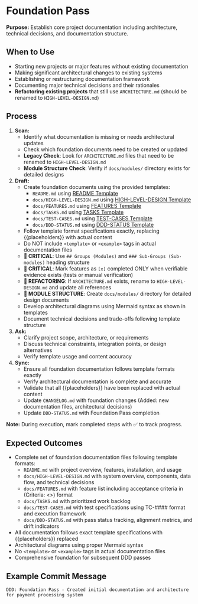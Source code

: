 # Foundation Pass

**Purpose:** Establish core project documentation including architecture, technical decisions, and documentation structure.

## When to Use
- Starting new projects or major features without existing documentation
- Making significant architectural changes to existing systems
- Establishing or restructuring documentation framework
- Documenting major technical decisions and their rationales
- **Refactoring existing projects** that still use `ARCHITECTURE.md` (should be renamed to `HIGH-LEVEL-DESIGN.md`)

## Process
1. **Scan:**
   - Identify what documentation is missing or needs architectural updates
   - Check which foundation documents need to be created or updated
   - **Legacy Check**: Look for `ARCHITECTURE.md` files that need to be renamed to `HIGH-LEVEL-DESIGN.md`
   - **Module Structure Check**: Verify if `docs/modules/` directory exists for detailed designs
2. **Draft:**
   - Create foundation documents using the provided templates:
     - `README.md` using [README Template]({{DDD_REMOTE_BASE}}/templates/README.template.md)
     - `docs/HIGH-LEVEL-DESIGN.md` using [HIGH-LEVEL-DESIGN Template]({{DDD_REMOTE_BASE}}/templates/HIGH-LEVEL-DESIGN.template.md)
     - `docs/FEATURES.md` using [FEATURES Template]({{DDD_REMOTE_BASE}}/templates/FEATURES.template.md)
     - `docs/TASKS.md` using [TASKS Template]({{DDD_REMOTE_BASE}}/templates/TASKS.template.md)
     - `docs/TEST-CASES.md` using [TEST-CASES Template]({{DDD_REMOTE_BASE}}/templates/TEST-CASES.template.md)
     - `docs/DDD-STATUS.md` using [DDD-STATUS Template]({{DDD_REMOTE_BASE}}/templates/DDD-STATUS.template.md)
   - Follow template format specifications exactly, replacing {{placeholders}} with actual content
   - Do NOT include `<template>` or `<example>` tags in actual documentation files
   - **🔗 CRITICAL**: Use `## Groups (Modules)` and `### Sub-Groups (Sub-modules)` heading structure
   - **🚨 CRITICAL**: Mark features as `[x]` completed ONLY when verifiable evidence exists (tests or manual verification)
   - **📁 REFACTORING**: If `ARCHITECTURE.md` exists, rename to `HIGH-LEVEL-DESIGN.md` and update all references
   - **📁 MODULE STRUCTURE**: Create `docs/modules/` directory for detailed design documents
   - Develop architectural diagrams using Mermaid syntax as shown in templates
   - Document technical decisions and trade-offs following template structure
3. **Ask:**
   - Clarify project scope, architecture, or requirements
   - Discuss technical constraints, integration points, or design alternatives
   - Verify template usage and content accuracy
4. **Sync:**
   - Ensure all foundation documentation follows template formats exactly
   - Verify architectural documentation is complete and accurate
   - Validate that all {{placeholders}} have been replaced with actual content
   - Update `CHANGELOG.md` with foundation changes (Added: new documentation files, architectural decisions)
   - Update `DDD-STATUS.md` with Foundation Pass completion

**Note:** During execution, mark completed steps with ✅ to track progress.

## Expected Outcomes
- Complete set of foundation documentation files following template formats:
  - `README.md` with project overview, features, installation, and usage
  - `docs/HIGH-LEVEL-DESIGN.md` with system overview, components, data flow, and technical decisions
  - `docs/FEATURES.md` with feature list including acceptance criteria in (Criteria: <>) format
  - `docs/TASKS.md` with prioritized work backlog
  - `docs/TEST-CASES.md` with test specifications using TC-#### format and execution framework
  - `docs/DDD-STATUS.md` with pass status tracking, alignment metrics, and drift indicators
- All documentation follows exact template specifications with {{placeholders}} replaced
- Architectural diagrams using proper Mermaid syntax
- No `<template>` or `<example>` tags in actual documentation files
- Comprehensive foundation for subsequent DDD passes

## Example Commit Message
`DDD: Foundation Pass - Created initial documentation and architecture for payment processing system`
